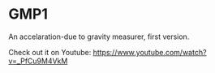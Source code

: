 # GMP1
An accelaration-due to gravity measurer, first version.

Check out it on Youtube: https://www.youtube.com/watch?v=_PfCu9M4VkM
